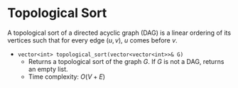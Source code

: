 # Topological Sort

A topological sort of a directed acyclic graph (DAG) is a linear ordering of its vertices such that for every edge $(u, v)$, $u$ comes before $v$.

- `vector<int> topological_sort(vector<vector<int>>& G)`
    - Returns a topological sort of the graph $G$. If $G$ is not a DAG, returns an empty list.
    - Time complexity: $O(V + E)$